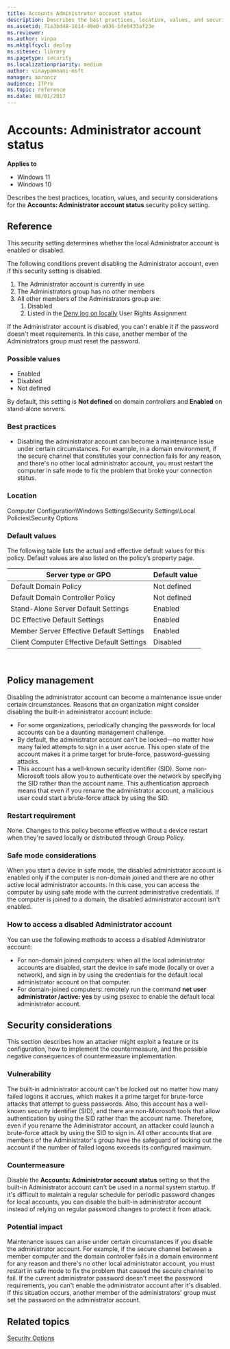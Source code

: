 ```yaml
---
title: Accounts Administrator account status
description: Describes the best practices, location, values, and security considerations for the Accounts Administrator account status security policy setting.
ms.assetid: 71a3bd48-1014-49e0-a936-bfe9433af23e
ms.reviewer:
ms.author: vinpa
ms.mktglfcycl: deploy
ms.sitesec: library
ms.pagetype: security
ms.localizationpriority: medium
author: vinaypamnani-msft
manager: aaroncz
audience: ITPro
ms.topic: reference
ms.date: 08/01/2017
---
```


# Accounts: Administrator account status

**Applies to**
-   Windows 11
-   Windows 10

Describes the best practices, location, values, and security considerations for the **Accounts: Administrator account status** security policy setting.

## Reference

This security setting determines whether the local Administrator account is enabled or disabled.

The following conditions prevent disabling the Administrator account, even if this security setting is disabled.

1.  The Administrator account is currently in use
2.  The Administrators group has no other members
3.  All other members of the Administrators group are:
    1.  Disabled
    2.  Listed in the [Deny log on locally](deny-log-on-locally.md) User Rights Assignment

If the Administrator account is disabled, you can't enable it if the password doesn't meet requirements. In this case, another member of the Administrators group must reset the password.

### Possible values
-   Enabled
-   Disabled
-   Not defined

By default, this setting is **Not defined** on domain controllers and **Enabled** on stand-alone servers.

### Best practices

-   Disabling the administrator account can become a maintenance issue under certain circumstances. For example, in a domain environment, if the secure channel that constitutes your connection fails for any reason, and there's no other local administrator account, you must restart the computer in safe mode to fix the problem that broke your connection status.

### Location

Computer Configuration\\Windows Settings\\Security Settings\\Local Policies\\Security Options

### Default values

The following table lists the actual and effective default values for this policy. Default values are also listed on the policy’s property page.

| Server type or GPO | Default value |
| - | - |
| Default Domain Policy | Not defined |
| Default Domain Controller Policy |Not defined |
| Stand-Alone Server Default Settings | Enabled |
| DC Effective Default Settings | Enabled |
| Member Server Effective Default Settings | Enabled |
| Client Computer Effective Default Settings | Disabled |

 
## Policy management

Disabling the administrator account can become a maintenance issue under certain circumstances. Reasons that an organization might consider disabling the built-in administrator account include:

-   For some organizations, periodically changing the passwords for local accounts can be a daunting management challenge.
-   By default, the administrator account can't be locked—no matter how many failed attempts to sign in a user accrue. This open state of the account makes it a prime target for brute-force, password-guessing attacks.
-   This account has a well-known security identifier (SID). Some non-Microsoft tools allow you to authenticate over the network by specifying the SID rather than the account name. This authentication approach means that even if you rename the administrator account, a malicious user could start a brute-force attack by using the SID.

### Restart requirement

None. Changes to this policy become effective without a device restart when they're saved locally or distributed through Group Policy.

### Safe mode considerations

When you start a device in safe mode, the disabled administrator account is enabled only if the computer is non-domain joined and there are no other active local administrator accounts. In this case, you can access the computer by using safe mode with the current administrative credentials. If the computer is joined to a domain, the disabled administrator account isn't enabled.

### How to access a disabled Administrator account

You can use the following methods to access a disabled Administrator account:
-   For non-domain joined computers: when all the local administrator accounts are disabled, start the device in safe mode (locally or over a network), and sign in by using the credentials for the default local administrator account on that computer.
-   For domain-joined computers: remotely run the command **net user administrator /active: yes** by using psexec to enable the default local administrator account.

## Security considerations

This section describes how an attacker might exploit a feature or its configuration, how to implement the countermeasure, and the possible negative consequences of countermeasure implementation.

### Vulnerability

The built-in administrator account can't be locked out no matter how many failed logons it accrues, which makes it a prime target for brute-force attacks that attempt to guess passwords. Also, this account has a well-known security identifier (SID), and there are non-Microsoft tools that allow authentication by using the SID rather than the account name. Therefore, even if you rename the Administrator account, an attacker could launch a brute-force attack by using the SID to sign in. All other accounts that are members of the Administrator's group have the safeguard of locking out the account if the number of failed logons exceeds its configured maximum.

### Countermeasure

Disable the **Accounts: Administrator account status** setting so that the built-in Administrator account can't be used in a normal system startup.
If it's difficult to maintain a regular schedule for periodic password changes for local accounts, you can disable the built-in administrator account instead of relying on regular password changes to protect it from attack.

### Potential impact

Maintenance issues can arise under certain circumstances if you disable the administrator account. For example, if the secure channel between a member computer and the domain controller fails in a domain environment for any reason and there's no other local administrator account, you must restart in safe mode to fix the problem that caused the secure channel to fail.
If the current administrator password doesn't meet the password requirements, you can't enable the administrator account after it's disabled. If this situation occurs, another member of the administrators' group must set the password on the administrator account.

## Related topics

[Security Options](security-options.md)

